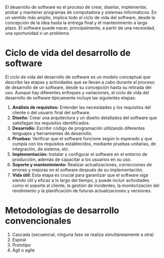 El desarrollo de software es el proceso de crear, diseñar, implementar, probar y mantener programas de computadora y sistemas informáticos. En un sentido más amplio, implica todo el ciclo de vida del software, desde la concepción de la idea hasta la entrega final y el mantenimiento a largo plazo. El software puede nacer, principalmente, a partir de una necesidad, una oportunidad o un problema.
# Ciclo de vida del desarrollo de software
El ciclo de vida del desarrollo de software es un modelo conceptual que describe las etapas y actividades que se llevan a cabo durante el proceso de desarrollo de un software, desde su concepción hasta su retirada del uso. Aunque hay diferentes enfoques y variaciones, el ciclo de vida del desarrollo de software típicamente incluye las siguientes etapas:

1. **Análisis de requisitos:** Entender las necesidades y los requisitos del cliente o del usuario final del software.
2. **Diseño:** Crear una arquitectura y un diseño detallados del software que satisfagan los requisitos identificados.
3. **Desarrollo:** Escribir código de programación utilizando diferentes lenguajes y herramientas de desarrollo.
4. **Pruebas:** Verificar que el software funcione según lo esperado y que cumpla con los requisitos establecidos, mediante pruebas unitarias, de integración, de sistema, etc.
5. **Implementación:** Instalar y configurar el software en el entorno de producción, además de capacitar a los usuarios en su uso.
6. **Soporte y mantenimiento:** Realizar actualizaciones, correcciones de errores y mejoras en el software después de su implementación.
7. **Vida útil:** Esta etapa es crucial para garantizar que el software siga siendo útil y eficaz a lo largo del tiempo, y puede incluir actividades como el soporte al cliente, la gestión de incidentes, la monitorización del rendimiento y la planificación de futuras actualizaciones y versiones.

# Metodologías de desarrollo convencionales
1. Cascada (secuencial, ninguna fase se realiza simultáneamente a otra)
3. Espiral
4. Prototipo
5. Ágil o agile